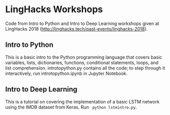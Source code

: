 # LingHacks Workshops
Code from Intro to Python and Intro to Deep Learning workshops given at LingHacks 2018 (http://linghacks.tech/past-events/linghacks-2018).

## Intro to Python
This is a basic intro to the Python programming language that covers basic variables, lists, dictionaries, functions, conditional statements, loops, and list comprehension. introtopython.py contains all the code; to step through it interactively, run introtopython.ipynb in Jupyter Notebook.

## Intro to Deep Learning
This is a tutorial on covering the implementation of a basic LSTM network using the IMDB dataset from Keras. Run ``` python lstmintro.py```.
